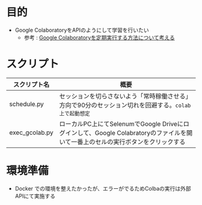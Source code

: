 # 目的
- Google ColaboratoryをAPIのようにして学習を行いたい
    - 参考 : [Google Colaboratoryを定期実行する方法について考える](https://qiita.com/Fortinbras/items/4cfa9269af2ab8d1d4d5)

# スクリプト
|スクリプト名|概要|
|---|---|
|schedule.py|セッションを切らさないよう「常時稼働させる」方向で90分のセッション切れを回避する。```colab上で起動想定```|
|exec_gcolab.py|ローカルPC上にてSelenumでGoogle Driveにログインして、Google Colabratoryのファイルを開いて一番上のセルの実行ボタンをクリックする|

# 環境準備
- Docker での環境を整えたかったが、エラーがでるためColbaの実行は外部APIにて実施する
